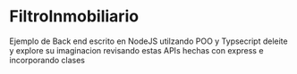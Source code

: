# FiltroInmobiliario

Ejemplo de Back end escrito en NodeJS utilzando POO y Typsecript
deleite y explore su imaginacion revisando estas APIs hechas con express e incorporando clases



